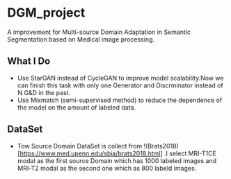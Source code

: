 # DGM_project
A improvement for Multi-source Domain Adaptation in Semantic Segmentation based on Medical image processing.
## What I Do
 - Use StarGAN instead of CycleGAN to improve model scalability.Now we can finish this task with only one Generator and Discrminator instead of N G&D in the past.
 - Use Mixmatch (semi-supervised method) to reduce the dependence of the model on the amount of labeled data.
## DataSet
 - Tow Source Domain DataSet is collect from !(Brats2018)[https://www.med.upenn.edu/sbia/brats2018.html] .I select MRI-T1CE modal as the first source Domain which has 1000 labeled images and MRI-T2 modal as the second one which as 800 labeld images.
 

